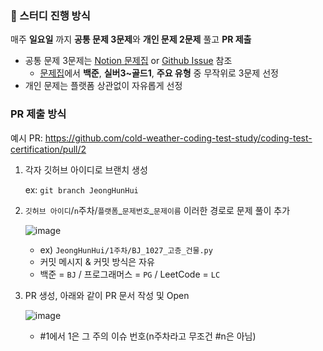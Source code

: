 ### 📢 스터디 진행 방식

매주 **일요일** 까지 **공통 문제 3문제**와 **개인 문제 2문제** 풀고 **PR 제출**

- 공통 문제 3문제는 [Notion 문제집](https://www.notion.so/1a9aa2ba233d80a78a47c5830261f6cc?pvs=21) or [Github Issue](https://github.com/cold-weather-coding-test-study/coding-test-certification/issues) 참조
    - [문제집](https://algorithm.tony9402.com/)에서 **백준**, **실버3~골드1**, **주요 유형** 중 무작위로 3문제 선정
- 개인 문제는 플랫폼 상관없이 자유롭게 선정

### **PR 제출 방식**

예시 PR: https://github.com/cold-weather-coding-test-study/coding-test-certification/pull/2

1. 각자 깃허브 아이디로 브랜치 생성
    
    ex: `git branch JeongHunHui`
    
2. `깃허브 아이디`/`n`주차/`플랫폼`\_`문제번호`_`문제이름` 이러한 경로로 문제 풀이 추가
    
    ![image](https://github.com/user-attachments/assets/91c0175b-18a3-425a-8b3b-73bdaa960289)
    
    - ex) `JeongHunHui/1주차/BJ_1027_고층_건물.py`
    - 커밋 메시지 & 커밋 방식은 자유
    - 백준 = `BJ` / 프로그래머스 = `PG` / LeetCode = `LC`
3. PR 생성, 아래와 같이 PR 문서 작성 및 Open
    
    ![image](https://github.com/user-attachments/assets/97ea1719-a3b3-4ffc-b4e5-105875e4e351)
    
    - #1에서 1은 그 주의 이슈 번호(n주차라고 무조건 #n은 아님)
